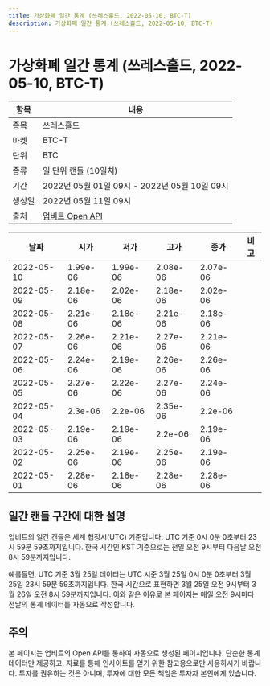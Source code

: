 ```yaml
---
title: 가상화폐 일간 통계 (쓰레스홀드, 2022-05-10, BTC-T)
description: 가상화폐 일간 통계 (쓰레스홀드, 2022-05-10, BTC-T)
---
```



가상화폐 일간 통계 (쓰레스홀드, 2022-05-10, BTC-T)
===

|항목|내용|
|--|--|
|종목|쓰레스홀드|
|마켓|BTC-T|
|단위|BTC|
|종류|일 단위 캔들 (10일치)|
|기간|2022년 05월 01일 09시 - 2022년 05월 10일 09시|
|생성일|2022년 05월 11일 09시|
|출처|[업비트 Open API](https://docs.upbit.com)|


|날짜|시가|저가|고가|종가|비고|
|--|--|--|--|--|--|
|2022-05-10|1.99e-06|1.99e-06|2.08e-06|2.07e-06|    |
|2022-05-09|2.18e-06|2.02e-06|2.18e-06|2.02e-06|    |
|2022-05-08|2.21e-06|2.18e-06|2.21e-06|2.18e-06|    |
|2022-05-07|2.26e-06|2.21e-06|2.27e-06|2.21e-06|    |
|2022-05-06|2.24e-06|2.19e-06|2.26e-06|2.26e-06|    |
|2022-05-05|2.27e-06|2.22e-06|2.27e-06|2.24e-06|    |
|2022-05-04|2.3e-06|2.2e-06|2.35e-06|2.2e-06|    |
|2022-05-03|2.19e-06|2.19e-06|2.2e-06|2.19e-06|    |
|2022-05-02|2.25e-06|2.19e-06|2.25e-06|2.19e-06|    |
|2022-05-01|2.28e-06|2.18e-06|2.28e-06|2.28e-06|    |


일간 캔들 구간에 대한 설명
---


업비트의 일간 캔들은 세계 협정시(UTC) 기준입니다. 
UTC 기준 0시 0분 0초부터 23시 59분 59초까지입니다. 
한국 시간인 KST 기준으로는 전일 오전 9시부터 다음날 오전 8시 59분까지입니다. 


예를들면, UTC 기준 3월 25일 데이터는 UTC 시준 3월 25일 0시 0분 0초부터 3월 25일 23시 59분 59초까지입니다. 
한국 시간으로 표현하면 3월 25일 오전 9시부터 3월 26일 오전 8시 59분까지입니다. 
이와 같은 이유로 본 페이지는 매일 오전 9시마다 전날의 통계 데이터를 자동으로 작성합니다. 


주의
---


본 페이지는 업비트의 Open API를 통하여 자동으로 생성된 페이지입니다. 
단순한 통계 데이터만 제공하고, 자료를 통해 인사이트를 얻기 위한 참고용으로만 사용하시기 바랍니다. 
투자를 권유하는 것은 아니며, 투자에 대한 모든 책임은 투자자 본인에게 있습니다. 
